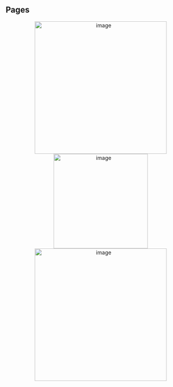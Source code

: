 ## Pages
<p float="left" align="center">
<img width="350" alt="image" src="https://github.com/Panelkaa/GIZ-shop/assets/92202917/e3daf122-040c-4635-9f25-61f7a6cec9c5">

<img width="250" alt="image" src="https://github.com/Panelkaa/GIZ-shop/assets/92202917/de81a119-d0d2-4eba-81b6-0a32641223cb">

<img width="350" alt="image" src="https://github.com/Panelkaa/GIZ-shop/assets/92202917/f697426b-d773-4610-8b39-59bace1adc61">
</p>

